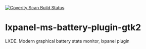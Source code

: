 <a href="https://scan.coverity.com/projects/mastersoft24-lxpanel-ms-battery-plugin-gtk2">
  <img alt="Coverity Scan Build Status"
       src="https://scan.coverity.com/projects/14416/badge.svg"/>
</a>

# lxpanel-ms-battery-plugin-gtk2
LXDE. Modern graphical battery state monitor, lxpanel plugin
